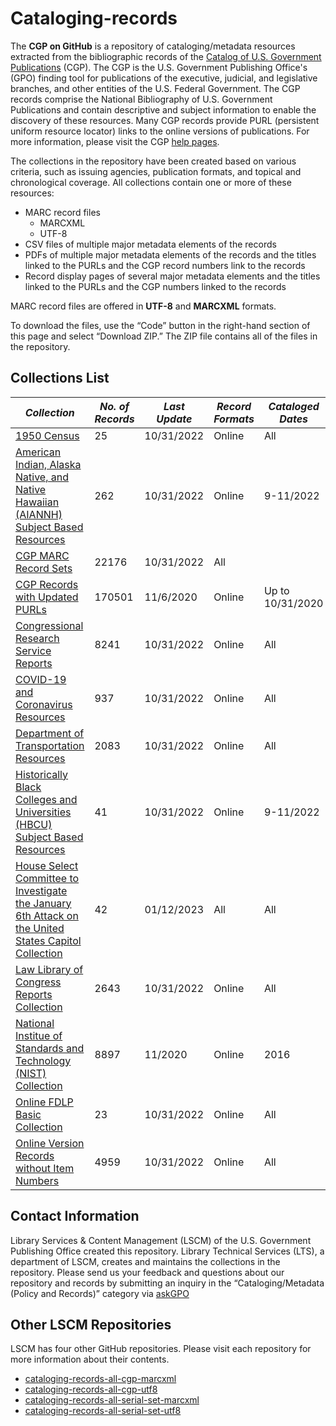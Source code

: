# Cataloging-records

The **CGP on GitHub** is a repository of cataloging/metadata resources extracted from the bibliographic records of the  [Catalog of U.S. Government Publications](https://catalog.gpo.gov) (CGP). The CGP is the U.S. Government Publishing Office's (GPO) finding tool for publications of the executive, judicial, and legislative branches, and other entities of the U.S. Federal Government. The CGP records comprise the National Bibliography of U.S. Government Publications and contain descriptive and subject information to enable the discovery of these resources. Many CGP records provide PURL (persistent uniform resource locator) links to the online versions of publications. For more information, please visit the CGP [help pages](https://catalog.gpo.gov/cgphelp/en/help.html).

The collections in the repository have been created based on various criteria, such as issuing agencies, publication formats, and topical and chronological coverage. All collections contain one or more of these resources:

- MARC record files
  - MARCXML
  - UTF-8
- CSV files of multiple major metadata elements of the records
- PDFs of multiple major metadata elements of the records and the titles linked to the PURLs and the CGP record numbers link to the records
- Record display pages of several major metadata elements and the titles linked to the PURLs and the CGP numbers linked to the records

MARC record files are offered in **UTF-8** and **MARCXML** formats.  

To download the files, use the “Code” button in the right-hand section of this page and select “Download ZIP.” The ZIP file contains all of the files in the repository.

## Collections List

| *Collection*       | *No. of Records*       | *Last Update*       | *Record Formats*       | *Cataloged Dates*
-----------------|-----------------|-----------------|-----------------|-----------------
| [1950 Census](https://github.com/usgpo/cataloging-records/tree/main/1950_Census_Collection) | 25 | 10/31/2022 | Online | All |
| [American Indian, Alaska Native, and Native Hawaiian (AIANNH) Subject Based Resources](https://github.com/usgpo/cataloging-records/tree/main/AIANNH_Subject-Based-Resources) | 262 | 10/31/2022 | Online | 9-11/2022 |
| [CGP MARC Record Sets](https://github.com/usgpo/cataloging-records/tree/main/CGP_MARC_Records) | 22176 | 10/31/2022 | All |  |
| [CGP Records with Updated PURLs](https://github.com/usgpo/cataloging-records/tree/main/CGP_Records_with_Updated_PURLs) | 170501 | 11/6/2020 | Online | Up to 10/31/2020 |
| [Congressional Research Service Reports](https://github.com/usgpo/cataloging-records/tree/main/Congressional_Research_Service_Reports) | 8241 | 10/31/2022 | Online | All |
| [COVID-19 and Coronavirus Resources](https://github.com/usgpo/cataloging-records/tree/main/COVID-19_Coronavirus) | 937 | 10/31/2022 | Online | All |
| [Department of Transportation Resources](https://github.com/usgpo/cataloging-records/tree/main/Department_of_Transportation) | 2083 | 10/31/2022 | Online | All |
| [Historically Black Colleges and Universities (HBCU) Subject Based Resources](https://github.com/usgpo/cataloging-records/tree/main/HBCU_Subject-Based-Resources) | 41 | 10/31/2022 | Online | 9-11/2022 |
| [House Select Committee to Investigate the January 6th Attack on the United States Capitol Collection](https://github.com/usgpo/cataloging-records/tree/main/Jan6_Committee) | 42 | 01/12/2023 | All | All |
| [Law Library of Congress Reports Collection](https://github.com/usgpo/cataloging-records/tree/main/Law_Library_Congress) | 2643 | 10/31/2022 | Online | All |
| [National Institue of Standards and Technology (NIST) Collection](https://github.com/usgpo/cataloging-records/tree/main/NIST_Collection) | 8897 | 11/2020 | Online | 2016 |
| [Online FDLP Basic Collection](https://github.com/usgpo/cataloging-records/tree/main/Online_FDLP_Basic_Collection) | 23 | 10/31/2022 | Online | All |
| [Online Version Records without Item Numbers](https://github.com/usgpo/cataloging-records/tree/main/Online_version_records_without_item_numbers) | 4959 | 10/31/2022 | Online | All |

## Contact Information

Library Services & Content Management (LSCM) of the U.S. Government Publishing Office created this repository. Library Technical Services (LTS), a department of LSCM, creates and maintains the collections in the repository.
Please send us your feedback and questions about our repository and records by submitting an inquiry in the “Cataloging/Metadata (Policy and Records)” category via [askGPO](https://ask.gpo.gov/s/)

## Other LSCM Repositories

LSCM has four other GitHub repositories. Please visit each repository for more information about their contents.

- [cataloging-records-all-cgp-marcxml](https://github.com/usgpo/cataloging-records-all-cgp-marcxml)
- [cataloging-records-all-cgp-utf8](https://github.com/usgpo/cataloging-records-all-cgp-utf8)
- [cataloging-records-all-serial-set-marcxml](https://github.com/usgpo/cataloging-records-serial-set-marcxml)
- [cataloging-records-all-serial-set-utf8](https://github.com/usgpo/cataloging-records-serial-set-utf8)
